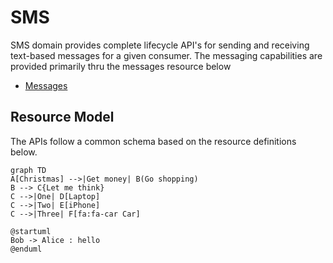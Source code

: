 # SMS

SMS domain provides complete lifecycle API's for sending and receiving text-based messages for a given consumer. 
The messaging capabilities are provided primarily thru the messages resource below

- [Messages](/products/sms?sectionName=messages)

## Resource Model 
The APIs follow a common schema based on the resource definitions below.

```mermaid
graph TD
A[Christmas] -->|Get money| B(Go shopping)
B --> C{Let me think}
C -->|One| D[Laptop]
C -->|Two| E[iPhone]
C -->|Three| F[fa:fa-car Car]
```
```plantuml
@startuml
Bob -> Alice : hello
@enduml
```
